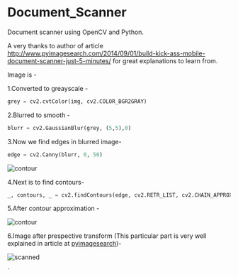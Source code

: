 # Document_Scanner
Document scanner using OpenCV and Python.

A very thanks to author of article http://www.pyimagesearch.com/2014/09/01/build-kick-ass-mobile-document-scanner-just-5-minutes/ for great explanations to learn from.  

Image is - 

1.Converted to greayscale - 

 ```Python 
 grey = cv2.cvtColor(img, cv2.COLOR_BGR2GRAY)
 ```
2.Blurred to smooth - 

```Python
blurr = cv2.GaussianBlur(grey, (5,5),0)
```
3.Now we find edges in blurred image- 

```Python
edge = cv2.Canny(blurr, 0, 50)
```
![contour](https://cloud.githubusercontent.com/assets/9251814/23702919/5bf364dc-0423-11e7-9cb9-fe4bbbe6ddd6.jpg)

4.Next is to find contours-

```Python
_, contours, _ = cv2.findContours(edge, cv2.RETR_LIST, cv2.CHAIN_APPROX_SIMPLE)
```
5.After contour approximation -

![contour](https://cloud.githubusercontent.com/assets/9251814/23703776/9efe646c-0427-11e7-901a-a2d648b9e5c3.jpg)

6.Image after prespective transform (This particular part is very well explained in article at [pyimagesearch]( http://www.pyimagesearch.com/2014/09/01/build-kick-ass-mobile-document-scanner-just-5-minutes/))- 

![scanned](https://cloud.githubusercontent.com/assets/9251814/23703883/2fb9b308-0428-11e7-9aac-1e7d24059c6c.jpg)




 `
